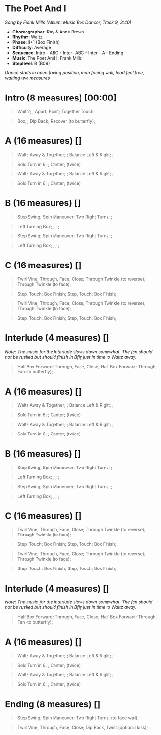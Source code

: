 # The Poet And I
*Song by Frank Mills (Album: Music Box Dancer, Track 9, 3:40)*

* **Choreographer**: Ray & Anne Brown
* **Rhythm**: Waltz
* **Phase**: II+1 (Box Finish)
* **Difficulty**: Average
* **Sequence**: Intro - ABC - Inter- ABC - Inter - A - Ending
* **Music**: The Poet And I, Frank Mills
* **Steplevel**: B (B09)


*Dance starts in open facing position, man facing wall, lead feet free, waiting two measures*

# Intro (8 measures) [00:00]

> Wait 2; ; Apart, Point; Together Touch;

> Box; ; Dip Back; Recover (to butterfly);

# A (16 measures) []

> Waltz Away & Together; ; Balance Left & Right; ;

> Solo Turn in 6; ; Canter; (twice);

> Waltz Away & Together; ; Balance Left & Right; ;

> Solo Turn in 6; ; Canter; (twice);

# B (16 measures) []

> Step Swing; Spin Maneuver; Two Right Turns; ;

> Left Turning Box; ; ; ;

> Step Swing; Spin Maneuver; Two Right Turns; ;

> Left Turning Box; ; ; ;


# C (16 measures) []

> Twirl Vine; Through, Face, Close; Through Twinkle (to reverse); Through Twinkle (to face);

> Step, Touch; Box Finish; Step, Touch; Box Finish;

> Twirl Vine; Through, Face, Close; Through Twinkle (to reverse); Through Twinkle (to face);

> Step, Touch; Box Finish; Step, Touch; Box Finish;

# Interlude (4 measures) []

*Note: The music for the Interlude slows down somewhat. The fan should not be rushed but should finish in Bfly just in time to Waltz away.*

> Half Box Forward; Through, Face, Close; Half Box Forward; Through, Fan (to butterfly);

# A (16 measures) []

> Waltz Away & Together; ; Balance Left & Right; ;

> Solo Turn in 6; ; Canter; (twice);

> Waltz Away & Together; ; Balance Left & Right; ;

> Solo Turn in 6; ; Canter; (twice);

# B (16 measures) []

> Step Swing; Spin Maneuver; Two Right Turns; ;

> Left Turning Box; ; ; ;

> Step Swing; Spin Maneuver; Two Right Turns; ;


> Left Turning Box; ; ; ;


# C (16 measures) []

> Twirl Vine; Through, Face, Close; Through Twinkle (to reverse); Through Twinkle (to face);

> Step, Touch; Box Finish; Step, Touch; Box Finish;

> Twirl Vine; Through, Face, Close; Through Twinkle (to reverse); Through Twinkle (to face);

> Step, Touch; Box Finish; Step, Touch; Box Finish;

# Interlude (4 measures) []

*Note: The music for the Interlude slows down somewhat. The fan should not be rushed but should finish in Bfly just in time to Waltz away.*

> Half Box Forward; Through, Face, Close; Half Box Forward; Through, Fan (to butterfly);


# A (16 measures) []

> Waltz Away & Together; ; Balance Left & Right; ;

> Solo Turn in 6; ; Canter; (twice);

> Waltz Away & Together; ; Balance Left & Right; ;

> Solo Turn in 6; ; Canter; (twice);

# Ending (8 measures) []

> Step Swing; Spin Maneuver; Two Right Turns; (to face wall);

> Twirl Vine; Through, Face, Close; Dip Back, Twist (optional kiss);